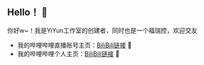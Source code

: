 ## Hello！ 👋
你好w~！我是YiYun工作室的创建者，同时也是一个福瑞控，欢迎交友
- 我的哔哩哔哩直播账号主页：[BiliBili链接](https://space.bilibili.com/3493130032646858/) 🚀
- 我的哔哩哔哩个人主页：[BiliBili链接](https://space.bilibili.com/1995390292/) 🚀
<!--
**yangyanMC/yangyanMC** is a ✨ _special_ ✨ repository because its `README.md` (this file) appears on your GitHub profile.

Here are some ideas to get you started:

- 🔭 I’m currently working on ...
- 🌱 I’m currently learning ...
- 👯 I’m looking to collaborate on ...
- 🤔 I’m looking for help with ...
- 💬 Ask me about ...
- 📫 How to reach me: ...
- 😄 Pronouns: ...
- ⚡ Fun fact: ...
-->
